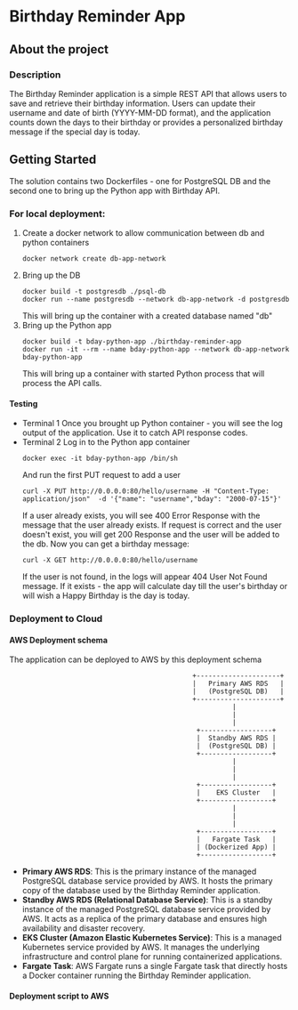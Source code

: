 # Birthday Reminder App
## About the project
### Description
The Birthday Reminder application is a simple REST API that allows users to save and retrieve their birthday information. Users can update their username and date of birth (YYYY-MM-DD format), and the application counts down the days to their birthday or provides a personalized birthday message if the special day is today.

## Getting Started
The solution contains two Dockerfiles - one for PostgreSQL DB and the second one to bring up the Python app with Birthday API.
### For local deployment:
1. Create a docker network to allow communication between db and python containers
   ```
   docker network create db-app-network
   ```
2.  Bring up the DB
     ```
     docker build -t postgresdb ./psql-db
     docker run --name postgresdb --network db-app-network -d postgresdb
     ```
     This will bring up the container with a created database named "db"   
3. Bring up the Python app
   ```
   docker build -t bday-python-app ./birthday-reminder-app
   docker run -it --rm --name bday-python-app --network db-app-network bday-python-app
   ```
   This will bring up a container with started Python process that will process the API calls.

#### Testing
* Terminal 1
  Once you brought up Python container - you will see the log output of the application. Use it to catch API response codes.
* Terminal 2
  Log in to the Python app container
  ```
  docker exec -it bday-python-app /bin/sh
  ```
  And run the first PUT request to add a user
  ```
  curl -X PUT http://0.0.0.0:80/hello/username -H "Content-Type: application/json"  -d '{"name": "username","bday": "2000-07-15"}'
  ```
  If a user already exists, you will see 400 Error Response with the message that the user already exists. If request is correct and the user doesn't exist, you will get 200 Response and the user will be added to the db.
  Now you can get a birthday message:
  ```
  curl -X GET http://0.0.0.0:80/hello/username
  ```
  If the user is not found, in the logs will appear 404 User Not Found message. If it exists - the app will calculate day till the user's birthday or will wish a Happy Birthday is the day is today.

### Deployment to Cloud
#### AWS Deployment schema
The application can be deployed to AWS by this deployment schema
```
                                              +---------------------+
                                              |   Primary AWS RDS   |
                                              |   (PostgreSQL DB)   |
                                              +---------------------+
                                                        |
                                                        |
                                                        |
                                               +------------------+
                                               |  Standby AWS RDS |
                                               |  (PostgreSQL DB) |
                                               +------------------+
                                                        |
                                                        |
                                                        |
                                               +------------------+
                                               |    EKS Cluster   |
                                               +------------------+
                                                        |
                                                        |
                                                        |
                                               +------------------+
                                               |   Fargate Task   |
                                               | (Dockerized App) |
                                               +------------------+
```
* **Primary AWS RDS**: This is the primary instance of the managed PostgreSQL database service provided by AWS. It hosts the primary copy of the database used by the Birthday Reminder application.
* **Standby AWS RDS (Relational Database Service)**: This is a standby instance of the managed PostgreSQL database service provided by AWS. It acts as a replica of the primary database and ensures high availability and disaster recovery.
* **EKS Cluster (Amazon Elastic Kubernetes Service)**: This is a managed Kubernetes service provided by AWS. It manages the underlying infrastructure and control plane for running containerized applications.
* **Fargate Task**: AWS Fargate runs a single Fargate task that directly hosts a Docker container running the Birthday Reminder application.

#### Deployment script to AWS


